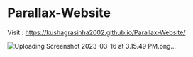 # Parallax-Website
 
Visit : https://kushagrasinha2002.github.io/Parallax-Website/

![Uploading Screenshot 2023-03-16 at 3.15.49 PM.png…]()
